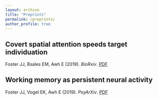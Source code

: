 ```yaml
---
layout: archive
title: "Preprints"
permalink: /preprints/
author_profile: true
---
```


## Covert spatial attention speeds target individuation

Foster JJ, Bsales EM, Awh E (2019). *BioRxiv*. [PDF](https://www.biorxiv.org/content/10.1101/838557v1)

## Working memory as persistent neural activity

Foster JJ, Vogel EK, Awh E (2019). *PsyArXiv*. [PDF](https://psyarxiv.com/jh6e3/)





